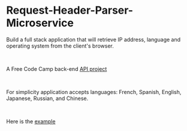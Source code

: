 # Request-Header-Parser-Microservice
<p>Build a full stack application that will retrieve IP address, language and operating system from the client's browser.</p>
<br>
<p>A Free Code Camp back-end <a href="https://www.freecodecamp.org/challenges/request-header-parser-microservice">API project</a></p>
<br>
<p>For simplicity application accepts languages: French, Spanish, English, Japanese, Russian, and Chinese.</p>
<br>
<p> Here is the <a href="https://radiant-brook-18533.herokuapp.com/">example</a></p>
